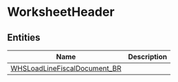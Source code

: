 
# WorksheetHeader


## Entities

|Name|Description|
|---|---|
|[WHSLoadLineFiscalDocument_BR](WHSLoadLineFiscalDocument_BR.cdm.json)||
